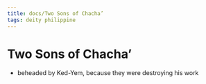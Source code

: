 ```yaml
---
title: docs/Two Sons of Chacha’
tags: deity philippine
---
```


# Two Sons of Chacha’
- beheaded by Ked-Yem, because they were destroying his work